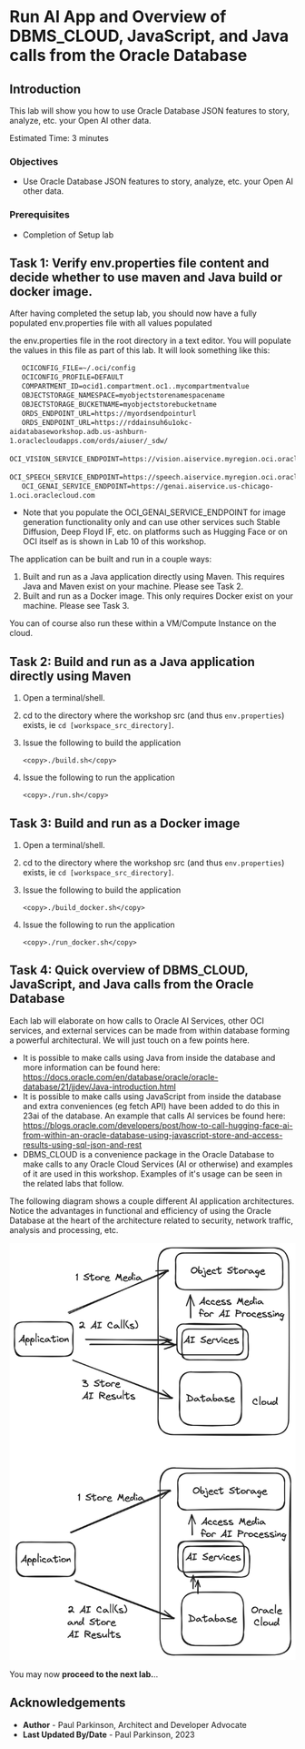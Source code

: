 # Run AI App and Overview of DBMS_CLOUD, JavaScript, and Java calls from the Oracle Database

## Introduction

This lab will show you how to use Oracle Database JSON features to story, analyze, etc. your Open AI other data.

Estimated Time:  3 minutes


### Objectives

-   Use Oracle Database JSON features to story, analyze, etc. your Open AI other data.

### Prerequisites

- Completion of Setup lab

## Task 1: Verify env.properties file content and decide whether to use maven and Java build or docker image.

   After having completed the setup lab, you should now have a fully populated env.properties file with all values populated

the env.properties file in the root directory in a text editor. You will populate the values in this file as part of this lab. It will look something like this:

   ```code
      OCICONFIG_FILE=~/.oci/config
      OCICONFIG_PROFILE=DEFAULT
      COMPARTMENT_ID=ocid1.compartment.oc1..mycompartmentvalue
      OBJECTSTORAGE_NAMESPACE=myobjectstorenamespacename
      OBJECTSTORAGE_BUCKETNAME=myobjectstorebucketname
      ORDS_ENDPOINT_URL=https://myordsendpointurl
      ORDS_ENDPOINT_URL=https://rddainsuh6u1okc-aidatabaseworkshop.adb.us-ashburn-1.oraclecloudapps.com/ords/aiuser/_sdw/
      OCI_VISION_SERVICE_ENDPOINT=https://vision.aiservice.myregion.oci.oraclecloud.com
      OCI_SPEECH_SERVICE_ENDPOINT=https://speech.aiservice.myregion.oci.oraclecloud.com
      OCI_GENAI_SERVICE_ENDPOINT=https://genai.aiservice.us-chicago-1.oci.oraclecloud.com
   ```

* Note that you populate the OCI_GENAI_SERVICE_ENDPOINT for image generation functionality only and can use other services such Stable Diffusion, Deep Floyd IF, etc. on platforms such as Hugging Face or on OCI itself as is shown in Lab 10 of this workshop.

The application can be built and run in a couple ways:
    
   1. Built and run as a Java application directly using Maven. This requires Java and Maven exist on your machine.  Please see Task 2.
   2. Built and run as a Docker image. This only requires Docker exist on your machine. Please see Task 3. 

   You can of course also run these within a VM/Compute Instance on the cloud.

## Task 2: Build and run as a Java application directly using Maven

   1. Open a terminal/shell.
   2. cd to the directory where the workshop src (and thus `env.properties`) exists, ie `cd [workspace_src_directory]`.
   3. Issue the following to build the application
   
        ```text
        <copy>./build.sh</copy>
        ```

   4. Issue the following to run the application

        ```text
        <copy>./run.sh</copy>
        ```


## Task 3: Build and run as a Docker image

   1. Open a terminal/shell.
   2. cd to the directory where the workshop src (and thus `env.properties`) exists, ie `cd [workspace_src_directory]`.
   3. Issue the following to build the application
    
         ```text
         <copy>./build_docker.sh</copy>
         ```

   4. Issue the following to run the application
    
         ```text
         <copy>./run_docker.sh</copy>
         ```


## Task 4: Quick overview of DBMS_CLOUD, JavaScript, and Java calls from the Oracle Database

   Each lab will elaborate on how calls to Oracle AI Services, other OCI services, and external services can be made from within database forming a powerful architectural. We will just touch on a few points here.
 
   * It is possible to make calls using Java from inside the database and more information can be found here: https://docs.oracle.com/en/database/oracle/oracle-database/21/jjdev/Java-introduction.html
   * It is possible to make calls using JavaScript from inside the database and extra conveniences (eg fetch API) have been added to do this in 23ai of the database. An example that calls AI services be found here: https://blogs.oracle.com/developers/post/how-to-call-hugging-face-ai-from-within-an-oracle-database-using-javascript-store-and-access-results-using-sql-json-and-rest
   * DBMS_CLOUD is a convenience package in the Oracle Database to make calls to any Oracle Cloud Services (AI or otherwise) and examples of it are used in this workshop.  Examples of it's usage can be seen in the related labs that follow. 

   The following diagram shows a couple different AI application architectures.  Notice the advantages in functional and efficiency of using the Oracle Database at the heart of the architecture related to security, network traffic, analysis and processing, etc.

   ![Different AI app architectures](images/ai-db-calls-arch.png " ")

You may now **proceed to the next lab.**..

## Acknowledgements

* **Author** - Paul Parkinson, Architect and Developer Advocate
* **Last Updated By/Date** - Paul Parkinson, 2023
